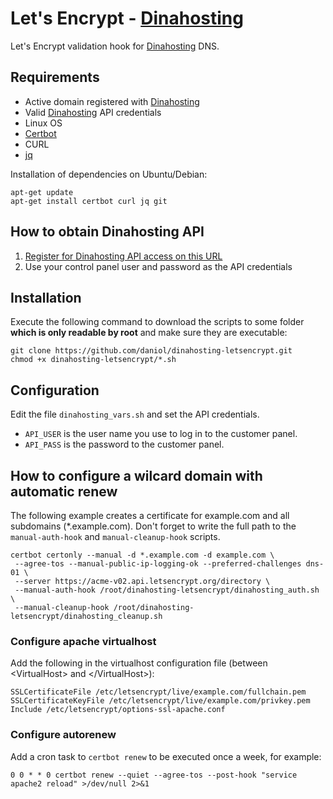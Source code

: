 # Let's Encrypt - [Dinahosting](https://dinahosting.com/?affref=5F664727881E1)
Let's Encrypt validation hook for [Dinahosting](https://dinahosting.com/?affref=5F664727881E1) DNS.

## Requirements

* Active domain registered with [Dinahosting](https://dinahosting.com/?affref=5F664727881E1)
* Valid [Dinahosting](https://dinahosting.com/?affref=5F664727881E1) API credentials
* Linux OS
* [Certbot](https://certbot.eff.org/)
* CURL
* [jq](https://stedolan.github.io/jq/)

Installation of dependencies on Ubuntu/Debian:

```
apt-get update
apt-get install certbot curl jq git
```

## How to obtain Dinahosting API

1. [Register for Dinahosting API access on this URL](https://dinahosting.com/api/?affref=5F664727881E1)
2. Use your control panel user and password as the API credentials

## Installation

Execute the following command to download the scripts to some folder **which is only readable by root** and make sure they are executable:

```
git clone https://github.com/daniol/dinahosting-letsencrypt.git
chmod +x dinahosting-letsencrypt/*.sh
```

## Configuration

Edit the file `dinahosting_vars.sh` and set the API credentials. 

* `API_USER` is the user name you use to log in to the customer panel.
* `API_PASS` is the password to the customer panel.

## How to configure a wilcard domain with automatic renew

The following example creates a certificate for example.com and all subdomains (*.example.com). Don't forget to write the full path to the `manual-auth-hook` and `manual-cleanup-hook` scripts.

```
certbot certonly --manual -d *.example.com -d example.com \
 --agree-tos --manual-public-ip-logging-ok --preferred-challenges dns-01 \
 --server https://acme-v02.api.letsencrypt.org/directory \
 --manual-auth-hook /root/dinahosting-letsencrypt/dinahosting_auth.sh  \
 --manual-cleanup-hook /root/dinahosting-letsencrypt/dinahosting_cleanup.sh
```

### Configure apache virtualhost

Add the following in the virtualhost configuration file (between &lt;VirtualHost&gt; and &lt;/VirtualHost&gt;): 

```
SSLCertificateFile /etc/letsencrypt/live/example.com/fullchain.pem
SSLCertificateKeyFile /etc/letsencrypt/live/example.com/privkey.pem
Include /etc/letsencrypt/options-ssl-apache.conf
```

### Configure autorenew

Add a cron task to `certbot renew` to be executed once a week, for example:

```
0 0 * * 0 certbot renew --quiet --agree-tos --post-hook "service apache2 reload" >/dev/null 2>&1
```
